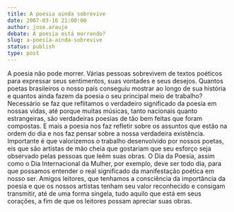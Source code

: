 ```yaml
---
title: A poesia ainda sobrevive
date: 2007-03-16 21:00:00
author: jose.araujo
debate: A poesia está morrendo?
slug: a-poesia-ainda-sobrevive
status: publish 
type: post
---
```


A poesia não pode morrer. Várias pessoas sobrevivem de textos poéticos para expressar seus sentimentos, suas vontades e seus desejos. Quantos poetas brasileiros o nosso país conseguiu mostrar ao longo de sua história e quantos ainda fazem da poesia o seu principal meio de trabalho? Necessário se faz que reflitamos o verdadeiro significado da poesia em nossas vidas, até porque muitas músicas, tanto nacionais quanto estrangeiras, são verdadeiras poesias de tão bem feitas que foram compostas. E mais a poesia nos faz refletir sobre os assuntos que estão na ordem do dia e nos faz pensar sobre a nossa verdadeira existência. Importante é que valorizemos o trabalho desenvolvido por nossos poetas, eis que são artistas de mão cheia que gostariam que seu esforço seja observado pelas pessoas que leêm suas obras. O Dia da Poesia, assim como o Dia Internacional da Mulher, por exemplo, deve ser todo dia, para que possamos entender o real significado da manifestação poética em nosso ser. Amigos leitores, que tenhamos a consciência da importância da poesia e que os nossos artistas tenham seu valor reconhecido e consigam transmitir, até de uma forma singela, tudo aquilo que está em seus corações, a fim de que os leitores possam apreciar suas obras.
